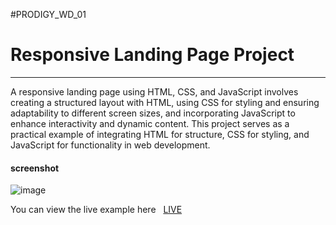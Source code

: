 #PRODIGY_WD_01
# Responsive Landing Page  Project
----------------------------
<p>A responsive landing page using HTML, CSS, and JavaScript involves creating a structured layout with HTML, using CSS for styling and ensuring adaptability to different screen sizes, and incorporating JavaScript to enhance interactivity and dynamic content. This project serves as a practical example of integrating HTML for structure, CSS for styling, and JavaScript for functionality in web development.</p>
<h4>screenshot</h4>














![image](https://github.com/Nagasai1525/PRODIGY_WD_01/assets/164615341/cb91b631-e13f-4849-b3eb-33afc01e1583)








<p>You can view the live example here &nbsp; <a href="https://nagasai1525.github.io/PRODIGY_WD_01/">LIVE  </a></p>
